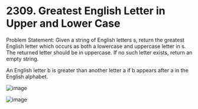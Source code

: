# 2309. Greatest English Letter in Upper and Lower Case

Problem Statement: Given a string of English letters s, return the greatest English letter which occurs as both a lowercase and uppercase letter in s. The returned letter should be in uppercase. If no such letter exists, return an empty string.

An English letter b is greater than another letter a if b appears after a in the English alphabet.

![image](https://github.com/aryanv175/leetcode-daily/assets/91381804/5ae70f73-ae98-43ae-b992-a1384840379d)

![image](https://github.com/aryanv175/leetcode-daily/assets/91381804/4a0f3854-eaba-43c8-ada4-7200609932e2)
